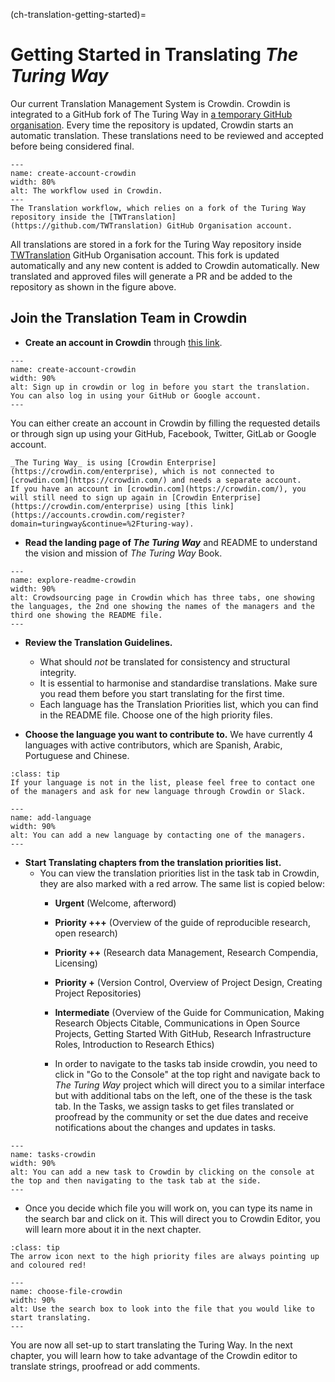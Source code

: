 (ch-translation-getting-started)=

# Getting Started in Translating _The Turing Way_

Our current Translation Management System is Crowdin.
Crowdin is integrated to a GitHub fork of The Turing Way in [a temporary GitHub organisation](https://github.com/TWTranslation).
Every time the repository is updated, Crowdin starts an automatic translation.
These translations need to be reviewed and accepted before being considered final.

```{figure} ../../figures/workflow-crowdin.png
---
name: create-account-crowdin
width: 80%
alt: The workflow used in Crowdin.
---
The Translation workflow, which relies on a fork of the Turing Way repository inside the [TWTranslation](https://github.com/TWTranslation) GitHub Organisation account.
```

All translations are stored in a fork for the Turing Way repository inside [TWTranslation](https://github.com/TWTranslation) GitHub Organisation account.
This fork is updated automatically and any new content is added to Crowdin automatically.
New translated and approved files will generate a PR and be added to the repository as shown in the figure above.

## Join the Translation Team in Crowdin

- **Create an account in Crowdin** through [this link](https://accounts.crowdin.com/register?domain=turingway&continue=%2Fturing-way).

```{figure} ../../figures/Create-accunt-Crowdin.gif
---
name: create-account-crowdin
width: 90%
alt: Sign up in crowdin or log in before you start the translation. You can also log in using your GitHub or Google account.
---
```

You can either create an account in Crowdin by filling the requested details or through sign up using your GitHub, Facebook, Twitter, GitLab or Google account.

```{warning}
_The Turing Way_ is using [Crowdin Enterprise](https://crowdin.com/enterprise), which is not connected to [crowdin.com](https://crowdin.com/) and needs a separate account.
If you have an account in [crowdin.com](https://crowdin.com/), you will still need to sign up again in [Crowdin Enterprise](https://crowdin.com/enterprise) using [this link](https://accounts.crowdin.com/register?domain=turingway&continue=%2Fturing-way).  
```


- **Read the landing page of _The Turing Way_** and README to understand the vision and mission of _The Turing Way_ Book.

```{figure} ../../figures/README.gif
---
name: explore-readme-crowdin
width: 90%
alt: Crowdsourcing page in Crowdin which has three tabs, one showing the languages, the 2nd one showing the names of the managers and the third one showing the README file.
---
```

- **Review the Translation Guidelines.**
  - What should *not* be translated for consistency and structural integrity.
  - It is essential to harmonise and standardise translations.
  Make sure you read them before you start translating for the first time.
  - Each language has the Translation Priorities list, which you can find in the README file. 
  Choose one of the high priority files.

- **Choose the language you want to contribute to.** We have currently 4 languages with active contributors, which are Spanish, Arabic, Portuguese and Chinese.   

```{admonition} Add New Language
:class: tip
If your language is not in the list, please feel free to contact one of the managers and ask for new language through Crowdin or Slack.
```

```{figure} ../../figures/add-language-crowdin.gif
---
name: add-language
width: 90%
alt: You can add a new language by contacting one of the managers.
---
```

- **Start Translating chapters from the translation priorities list.**
  - You can view the translation priorities list in the task tab in Crowdin, they are also marked with a red arrow. The same list is copied below:
    - **Urgent** (Welcome, afterword)
    - **Priority +++** (Overview of the guide of reproducible research, open research)
    - **Priority ++** (Research data Management, Research Compendia, Licensing)
    - **Priority +** (Version Control, Overview of Project Design, Creating Project Repositories)
    - **Intermediate** (Overview of the Guide for Communication, Making Research Objects Citable, Communications in Open Source Projects, Getting Started With GitHub, Research Infrastructure Roles, Introduction to Research Ethics)

    - In order to navigate to the tasks tab inside crowdin, you need to click in "Go to the Console" at the top right and navigate back to _The Turing Way_ project which will direct you to a similar interface but with additional tabs on the left, one of the these is the task tab.
    In the Tasks, we assign tasks to get files translated or proofread by the community or set the due dates and receive notifications about the changes and updates in tasks.

```{figure} ../../figures/tasks-crowdin.gif
---
name: tasks-crowdin
width: 90%
alt: You can add a new task to Crowdin by clicking on the console at the top and then navigating to the task tab at the side.
---
```

- Once you decide which file you will work on, you can type its name in the search bar and click on it. 
  This will direct you to Crowdin Editor, you will learn more about it in the next chapter.

```{admonition} Top Tip
:class: tip
The arrow icon next to the high priority files are always pointing up and coloured red!  
```

```{figure} ../../figures/choose-file-crowdin.gif
---
name: choose-file-crowdin
width: 90%
alt: Use the search box to look into the file that you would like to start translating.
---
```  

You are now all set-up to start translating the Turing Way. 
In the next chapter, you will learn how to take advantage of the Crowdin editor to translate strings, proofread or add comments.
